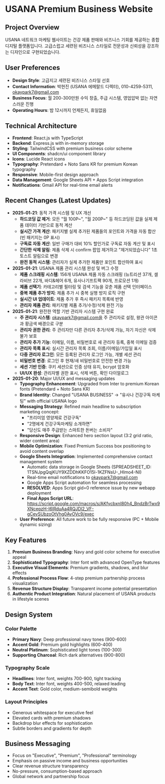 # USANA Premium Business Website

## Project Overview
USANA 네트워크 마케팅 웹사이트는 건강 제품 판매와 비즈니스 기회를 제공하는 종합 디지털 플랫폼입니다. 고급스럽고 세련된 비즈니스 스타일로 전문성과 신뢰성을 강조하는 디자인으로 구현되었습니다.

## User Preferences
- **Design Style**: 고급지고 세련된 비즈니스 스타일 선호
- **Contact Information**: 박현진 (USANA 에메랄드 디렉터), 010-4259-5311, okaypark7@gmail.com
- **Business Focus**: 월 200-300만원 수익 창출, 주급 시스템, 영업압박 없는 자연스러운 진행
- **Operating Hours**: 밤 12시까지 언제든지, 휴일없음

## Technical Architecture
- **Frontend**: React.js with TypeScript
- **Backend**: Express.js with in-memory storage
- **Styling**: TailwindCSS with premium business color scheme
- **UI Components**: shadcn/ui component library
- **Icons**: Lucide React icons
- **Typography**: Pretendard + Noto Sans KR for premium Korean typography
- **Responsive**: Mobile-first design approach
- **Data Management**: Google Sheets API + Apps Script integration
- **Notifications**: Gmail API for real-time email alerts

## Recent Changes (Latest Updates)
- **2025-01-21**: 동적 가격 시스템 및 UX 개선
  - **하드코딩 값 제거**: 모든 "월 100P~", "월 200P~" 등 하드코딩된 값을 실제 제품 데이터 기반으로 동적 계산
  - **실시간 가격 계산**: 패키지별 실제 추가된 제품들의 포인트와 가격을 자동 합산 (빈 패키지는 0P 표시)
  - **구독료 자동 계산**: 일반 구매가 대비 10% 할인가로 구독료 자동 계산 및 표시
  - **간단한 삭제 알림**: 제품 삭제 시 confirm 팝업 제거하고 "제거되었습니다" 1초 토스트 알림으로 변경
  - **완전 동적 시스템**: 관리자가 실제 추가한 제품만 포인트 합산하여 표시
- **2025-01-21**: USANA 제품 관리 시스템 완성 및 버그 수정
  - **제품 스크래핑 시스템**: 156개 USANA 제품 자동 스크래핑 (뉴트리션 37개, 셀라비브 22개, 바디&헤어 6개, 유사나기프트팩 90개, 프로모션 1개)
  - **제품 선택기**: 카테고리별 필터링 및 검색 기능을 갖춘 제품 선택 인터페이스
  - **중복 제품 추가 방지**: 제품 추가 시 중복 실행 방지 로직 구현
  - **실시간 UI 업데이트**: 제품 추가 후 즉시 패키지 목록에 반영
  - **관리자 제품 관리**: 패키지별 제품 추가/수정/삭제 완전 기능
- **2025-01-21**: 완전한 역할 기반 관리자 시스템 구현 완료
  - **주 관리자 시스템**: okaypark7@gmail.com을 주 관리자로 설정, 왕관 아이콘과 황금색 배경으로 구분
  - **관리자 권한 관리**: 주 관리자만 다른 관리자 추가/삭제 가능, 자기 자신은 삭제 불가 보호
  - **관리자 추가 기능**: 이메일, 이름, 비밀번호로 새 관리자 등록, 중복 이메일 검증
  - **관리자 목록 표시**: 실시간 관리자 목록 조회, 이름/이메일/가입일 표시
  - **다중 관리자 로그인**: 모든 등록된 관리자 로그인 가능, 개별 세션 관리
  - **비밀번호 변경**: 로그인 후 현재/새 비밀번호로 안전한 변경 가능
  - **세션 기반 인증**: 쿠키 세션으로 인증 상태 유지, bcrypt 암호화
  - **UI/UX 완성**: 관리자별 권한 표시, 삭제 버튼, 확인 다이얼로그
- **2025-01-20**: Major UI/UX and messaging updates
  - **Typography Enhancement**: Upgraded from Inter to premium Korean fonts (Pretendard + Noto Sans KR)
  - **Brand Identity**: Changed "USANA BUSINESS" → "유사나 건강구독 마케팅" with official USANA logo
  - **Messaging Strategy**: Refined main headline to subscription marketing concept:
    - "프리미엄 영양제로 건강구독"
    - "2명에게 건강구독마케팅 소개하면"  
    - "당신도 매주 주급받는 스마트한 돈버는 소비자"
  - **Responsive Design**: Enhanced hero section layout (3:2 grid ratio, wider content area)
  - **Mobile Optimization**: Fixed Premium Success box positioning to avoid content overlap
  - **Google Sheets Integration**: Implemented comprehensive contact management system
    - Automatic data storage in Google Sheets (SPREADSHEET_ID: 1TSNJpgQqjKUY9XZDDhKKFO15l-1KZFNsU-_HImo4-NI)
    - Real-time email notifications to okaypark7@gmail.com
    - Google Apps Script automation for seamless processing
    - **RESOLVED**: Apps Script gid=0 reference issue by new webapp deployment
    - **Final Apps Script URL**: https://script.google.com/macros/s/AKfycbxnI80h4_BndzBrTwx9XNcepzH-I6lRduAa4RQJDl2_VF-gCevSUbzoOtVhg0AyOVc9/exec
  - **User Preference**: All future work to be fully responsive (PC + Mobile dynamic sizing)

## Key Features
1. **Premium Business Branding**: Navy and gold color scheme for executive appeal
2. **Sophisticated Typography**: Inter font with advanced OpenType features
3. **Executive Visual Elements**: Premium gradients, shadows, and blur effects
4. **Professional Process Flow**: 4-step premium partnership process visualization
5. **Revenue Structure Display**: Transparent income potential presentation
6. **Authentic Product Integration**: Natural placement of USANA products in lifestyle scenes

## Design System
### Color Palette
- **Primary Navy**: Deep professional navy tones (900-600)
- **Accent Gold**: Premium gold highlights (600-400)
- **Neutral Platinum**: Sophisticated light tones (100-300)
- **Supporting Charcoal**: Rich dark alternatives (900-800)

### Typography Scale
- **Headlines**: Inter font, weights 700-900, tight tracking
- **Body Text**: Inter font, weights 400-500, relaxed leading
- **Accent Text**: Gold color, medium-semibold weights

### Layout Principles
- Generous whitespace for executive feel
- Elevated cards with premium shadows
- Backdrop blur effects for sophistication
- Subtle borders and gradients for depth

## Business Messaging
- Focus on "Executive", "Premium", "Professional" terminology
- Emphasis on passive income and business opportunities
- Clear revenue structure transparency
- No-pressure, consumption-based approach
- Global network and partnership focus